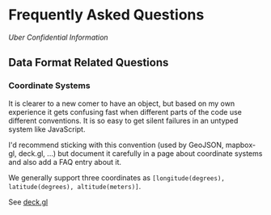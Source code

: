 # Frequently Asked Questions

*Uber Confidential Information*


## Data Format Related Questions

### Coordinate Systems

It is clearer to a new comer to have an object, but based on my own experience it gets confusing fast when different parts of the code use different conventions. It is so easy to get silent failures in an untyped system like JavaScript.

I'd recommend sticking with this convention (used by GeoJSON, mapbox-gl, deck.gl, ...) but document it carefully in a page about coordinate systems and also add a FAQ entry about it.

We generally support three coordinates as `[longitude(degrees), latitude(degrees), altitude(meters)]`.

See [deck.gl](http://deck.gl/#/documentation/developer-guide/coordinate-systems)
